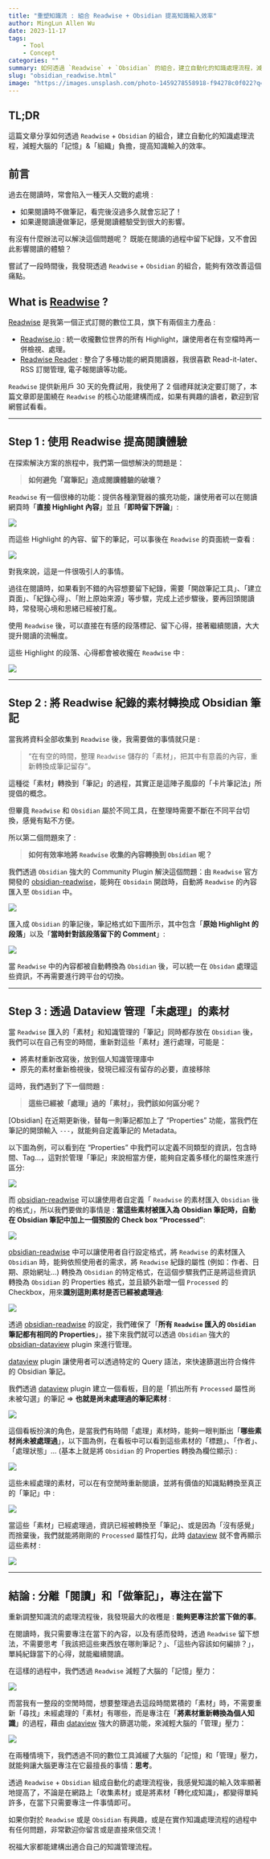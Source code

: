 ```yaml
---
title: "重塑知識流 : 組合 Readwise + Obsidian 提高知識輸入效率"
author: MingLun Allen Wu
date: 2023-11-17
tags: 
    - Tool
    - Concept
categories: ""
summary: 如何透過 `Readwise` + `Obsidian` 的組合，建立自動化的知識處理流程，減輕大腦的「記憶」&「組織」負擔，提高知識輸入的效率。 
slug: "obsidian_readwise.html"
image: "https://images.unsplash.com/photo-1459278558918-f94278c0f022?q=80&w=2946&auto=format&fit=crop&ixlib=rb-4.0.3&ixid=M3wxMjA3fDB8MHxwaG90by1wYWdlfHx8fGVufDB8fHx8fA%3D%3D"
---
```


## TL;DR

這篇文章分享如何透過 `Readwise` + `Obsidian` 的組合，建立自動化的知識處理流程，減輕大腦的「記憶」&「組織」負擔，提高知識輸入的效率。

## 前言

過去在閱讀時，常會陷入一種天人交戰的處境 : 

+ 如果閱讀時不做筆記，看完後沒過多久就會忘記了！
+ 如果邊閱讀邊做筆記，感覺閱讀體驗受到很大的影響。

有沒有什麼辦法可以解決這個問題呢？ 既能在閱讀的過程中留下紀錄，又不會因此影響閱讀的體驗？

嘗試了一段時間後，我發現透過 `Readwise` + `Obsidian` 的組合，能夠有效改善這個痛點。

## What is [Readwise](https://readwise.io) ?

[Readwise](https://readwise.io) 是我第一個正式訂閱的數位工具，旗下有兩個主力產品 : 

+ [Readwise.io](https://readwise.io) : 統一收攏數位世界的所有 Highlight，讓使用者在有空檔時再一併檢視、處理。
+ [Readwise Reader](https://readwise.io/read) : 整合了多種功能的網頁閱讀器，我很喜歡 Read-it-later、RSS 訂閱管理, 電子報閱讀等功能。

`Readwise` 提供新用戶 30 天的免費試用，我使用了 2 個禮拜就決定要訂閱了，本篇文章即是圍繞在 `Readwise` 的核心功能建構而成，如果有興趣的讀者，歡迎到官網嘗試看看。

---

## Step 1 : 使用 Readwise 提高閱讀體驗

在探索解決方案的旅程中，我們第一個想解決的問題是：

> **如何避免「寫筆記」造成閱讀體驗的破壞？**

`Readwise` 有一個很棒的功能：提供各種瀏覽器的擴充功能，讓使用者可以在閱讀網頁時「**直接 Highlight 內容**」並且「**即時留下評論**」:

![](https://minglunwu.com/images/20231117/01.png)

而這些 Highlight 的內容、留下的筆記，可以事後在 `Readwise` 的頁面統一查看 : 

![](https://minglunwu.com/images/20231117/02.png)

對我來說，這是一件很吸引人的事情。

過往在閱讀時，如果看到不錯的內容想要留下紀錄，需要「開啟筆記工具」、「建立頁面」、「紀錄心得」、「附上原始來源」等步驟，完成上述步驟後，要再回頭閱讀時，常發現心境和思緒已經被打亂。

使用 `Readwise` 後，可以直接在有感的段落標記、留下心得，接著繼續閱讀，大大提升閱讀的流暢度。

這些 Highlight 的段落、心得都會被收攏在 `Readwise` 中 :

![](https://minglunwu.com/images/20231117/03.png)

---

## Step 2 : 將 Readwise 紀錄的素材轉換成 Obsidian 筆記

當我將資料全部收集到 `Readwise` 後，我需要做的事情就只是 : 

> “在有空的時間，整理 `Readwise` 儲存的「素材」，把其中有意義的內容，重新轉換成筆記留存”。

這種從「素材」轉換到「筆記」的過程，其實正是這陣子風靡的「卡片筆記法」所提倡的概念。

但畢竟 `Readwise` 和 `Obsidian` 屬於不同工具，在整理時需要不斷在不同平台切換，感覺有點不方便。

所以第二個問題來了 : 

> **如何有效率地將 `Readwise` 收集的內容轉換到 `Obsidian` 呢？**

我們透過 `Obsidian` 強大的 Community Plugin 解決這個問題：由 `Readwise` 官方開發的 [obsidian-readwise](https://github.com/readwiseio/obsidian-readwise)，能夠在 `Obsidain` 開啟時，自動將 `Readwise` 的內容匯入至 `Obsidian` 中。

![](https://minglunwu.com/images/20231117/04.png)

匯入成 `Obsidian` 的筆記後，筆記格式如下圖所示，其中包含「**原始 Highlight 的段落**」以及「**當時針對該段落留下的 Comment**」:

![](https://minglunwu.com/images/20231117/08.png)

當 `Readwise` 中的內容都被自動轉換為 `Obsidian` 後，可以統一在 `Obsidan` 處理這些資訊，不再需要進行跨平台的切換。

---
## Step 3 : 透過 Dataview 管理「未處理」的素材

當 `Readwise` 匯入的「素材」和知識管理的「筆記」同時都存放在 `Obsidian` 後，我們可以在自己有空的時間，重新對這些「素材」進行處理，可能是：

+ 將素材重新改寫後，放到個人知識管理庫中
+ 原先的素材重新檢視後，發現已經沒有留存的必要，直接移除

這時，我們遇到了下一個問題 : 

> **這些已經被「處理」過的「素材」，我們該如何區分呢？**

[Obsidian] 在近期更新後，替每一則筆記都加上了 “Properties” 功能，當我們在筆記的開頭輸入 `---`，就能夠自定義筆記的 Metadata。

以下圖為例，可以看到在 “Properties” 中我們可以定義不同類型的資訊，包含時間、Tag...，這對於管理「筆記」來說相當方便，能夠自定義多樣化的屬性來進行區分: 

![](https://minglunwu.com/images/20231117/05.png)

而 [obsidian-readwise](https://github.com/readwiseio/obsidian-readwise) 可以讓使用者自定義「 `Readwise` 的素材匯入 `Obsidian` 後的格式」，所以我們要做的事情是 : **當這些素材被匯入為 Obsidian 筆記時，自動在 Obsidian 筆記中加上一個預設的 Check box “Processed”**:

![](https://minglunwu.com/images/20231117/06.png)

[obsidian-readwise](https://github.com/readwiseio/obsidian-readwise) 中可以讓使用者自行設定格式，將 `Readwise` 的素材匯入 `Obsidian` 時，能夠依照使用者的需求，將 `Readwise` 紀錄的屬性 (例如：作者、日期、原始網址...) 轉換為 `Obsidian` 的特定格式，在這個步驟我們正是將這些資訊轉換為 `Obsidian` 的 Properties 格式，並且額外新增一個 `Processed` 的 Checkbox，用來**識別這則素材是否已經被處理過**: 

![](https://minglunwu.com/images/20231117/07.png)

透過 [obsidian-readwise](https://github.com/readwiseio/obsidian-readwise) 的設定，我們確保了「**所有 `Readwise` 匯入的 `Obsidian` 筆記都有相同的 Properties**」，接下來我們就可以透過 `Obsidian` 強大的 [obsidian-dataview](https://github.com/blacksmithgu/obsidian-dataview) plugin 來進行管理。

[dataview](https://github.com/blacksmithgu/obsidian-dataview) plugin 讓使用者可以透過特定的 Query 語法，來快速篩選出符合條件的 Obsidian 筆記。

我們透過 [dataview](https://github.com/blacksmithgu/obsidian-dataview) plugin 建立一個看板，目的是「抓出所有 `Processed` 屬性尚未被勾選」的筆記 ⇒ **也就是尚未處理過的筆記素材** :

![](https://minglunwu.com/images/20231117/09.png)

這個看板扮演的角色，是當我們有時間「處理」素材時，能夠一眼判斷出「**哪些素材尚未被處理過**」，以下圖為例，在看板中可以看到這些素材的「標題」、「作者」、「處理狀態」... (基本上就是將 `Obsidian` 的 Properties 轉換為欄位顯示) :

![](https://minglunwu.com/images/20231117/10.png)

這些未經處理的素材，可以在有空閒時重新閱讀，並將有價值的知識點轉換至真正的「筆記」中 :

![](https://minglunwu.com/images/20231117/11.png)

當這些「素材」已經處理過，資訊已經被轉換至「筆記」、或是因為「沒有感覺」而捨棄後，我們就能將剛剛的 `Processed` 屬性打勾，此時 [dataview](https://github.com/blacksmithgu/obsidian-dataview) 就不會再顯示這些素材 : 

![](https://minglunwu.com/images/20231117/12.png)

---

## 結論 : 分離「閱讀」和「做筆記」，專注在當下

重新調整知識流的處理流程後，我發現最大的收穫是 : **能夠更專注於當下做的事**。

在閱讀時，我只需要專注在當下的內容，以及有感而發時，透過 `Readwise` 留下想法，不需要思考「我該把這些東西放在哪則筆記？」、「這些內容該如何編排？」，單純紀錄當下的心得，就能繼續閱讀。

在這樣的過程中，我們透過 `Readwise` 減輕了大腦的「記憶」壓力：

![](https://minglunwu.com/images/20231117/13.png)

而當我有一整段的空閒時間，想要整理過去這段時間累積的「素材」時，不需要重新「尋找」未經處理的「素材」有哪些，而是專注在「**將素材重新轉換為個人知識**」的過程，藉由 [dataview](https://github.com/blacksmithgu/obsidian-dataview) 強大的篩選功能，來減輕大腦的「管理」壓力：

![](https://minglunwu.com/images/20231117/14.png)

在兩種情境下，我們透過不同的數位工具減緩了大腦的「記憶」和「管理」壓力，就能夠讓大腦更專注在它最擅長的事情：**思考**。

透過 `Readwise` + `Obsidian` 組成自動化的處理流程後，我感覺知識的輸入效率顯著地提高了，不論是在網路上「收集素材」或是將素材「轉化成知識」，都變得單純許多，在當下只需要專注一件事情即可。

如果你對於 `Readwise` 或是 `Obsidian` 有興趣，或是在實作知識處理流程的過程中有任何問題，非常歡迎你留言或是直接來信交流！

祝福大家都能建構出適合自己的知識管理流程。